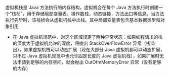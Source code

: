 虚拟机栈是 Java 方法执行的内存结构，虚拟机会在每个 Java 方法执行时创建一个“栈桢”，用于存储局部变量表，操作数栈，动态链接，方法出口等信息。当方法执行完毕时，该栈桢会从虚拟机栈中出栈。其中局部变量表包含基本数据类型和对象引用
- 在 Java 虚拟机规范中，对这个区域规定了两种异常状态：如果线程请求的栈的深度大于虚拟机允许的深度，将抛出 StackOverFlowError 异常（栈溢出），如果虚拟机栈可以动态扩展（现在大部分 Java 虚拟机都可以动态扩展，只不过 Java 虚拟机规范中也允许固定长度的 Java 虚拟机栈），如果扩展时无法申请到足够的内存空间，就会抛出 OutOfmMemoryError 异常（没有足够的内存）

